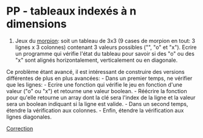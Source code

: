 # PP - tableaux indexés à n dimensions

 1. Jeux du [morpion](https://fr.wikipedia.org/wiki/Morpion_(jeu)): soit un tableau de 3x3 (9 cases de morpion en tout: 3 lignes x 3 colonnes) contenant 3 valeurs possibles ("", "o" et "x"). Ecrire un programme qui vérifie l'état du tableau pour savoir si des "o" ou des "x" sont alignés horizontalement, verticalement ou en diagonale.

 Ce problème étant avancé, il est intéressant de construire des versions différentes de plus en plus avancées:
    - Dans un premier temps, ne vérifier que les lignes:
        - Ecrire une fonction qui vérifie le jeu en fonction d'une valeur ("o" ou "x") et retourne une valeur boolean.
        - Réécrire la fonction pour qu'elle retourne un array dont la clé sera l'index de la ligne et la valeur sera un boolean indiquant si la ligne est valide.
    - Dans un second temps, étendre la vérification aux colonnes.
    - Enfin, étendre la vérification aux lignes diagonales.

[Correction](./corrections/morpions/)
